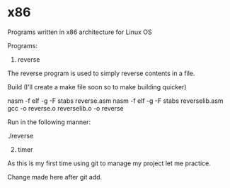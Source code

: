# x86
Programs written in x86 architecture for Linux OS

Programs:

1. reverse

The reverse program is used to simply reverse contents in a file.

Build (I'll create a make file soon so to make building quicker)

nasm -f elf -g -F stabs reverse.asm
nasm -f elf -g -F stabs reverselib.asm
gcc -o reverse.o reverselib.o -o reverse

Run in the following manner:

./reverse <inputfile> <outputfile>

2. timer

As this is my first time using git to manage my project
let me practice.

Change made here after git add.
